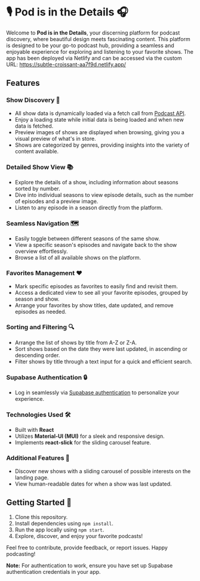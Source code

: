 # 🎙 Pod is in the Details 🎧

Welcome to **Pod is in the Details**, your discerning platform for podcast discovery, where beautiful design meets fascinating content. This platform is designed to be your go-to podcast hub, providing a seamless and enjoyable experience for exploring and listening to your favorite shows. The app has been deployed via Netlify and can be accessed via the custom URL: https://subtle-croissant-aa7f9d.netlify.app/

## Features

### Show Discovery 🚀

- All show data is dynamically loaded via a fetch call from [Podcast API](https://podcast-api.netlify.app/shows).
- Enjoy a loading state while initial data is being loaded and when new data is fetched.
- Preview images of shows are displayed when browsing, giving you a visual preview of what's in store.
- Shows are categorized by genres, providing insights into the variety of content available.

### Detailed Show View 📚

- Explore the details of a show, including information about seasons sorted by number.
- Dive into individual seasons to view episode details, such as the number of episodes and a preview image.
- Listen to any episode in a season directly from the platform.

### Seamless Navigation 🗺️

- Easily toggle between different seasons of the same show.
- View a specific season's episodes and navigate back to the show overview effortlessly.
- Browse a list of all available shows on the platform.

### Favorites Management ❤️

- Mark specific episodes as favorites to easily find and revisit them.
- Access a dedicated view to see all your favorite episodes, grouped by season and show.
- Arrange your favorites by show titles, date updated, and remove episodes as needed.

### Sorting and Filtering 🔍

- Arrange the list of shows by title from A-Z or Z-A.
- Sort shows based on the date they were last updated, in ascending or descending order.
- Filter shows by title through a text input for a quick and efficient search.

### Supabase Authentication 🔒

- Log in seamlessly via [Supabase authentication](https://app.supabase.com) to personalize your experience.

### Technologies Used 🛠️

- Built with **React**
- Utilizes **Material-UI (MUI)** for a sleek and responsive design.
- Implements **react-slick** for the sliding carousel feature.

### Additional Features 🌟

- Discover new shows with a sliding carousel of possible interests on the landing page.
- View human-readable dates for when a show was last updated.

## Getting Started 🚀

1. Clone this repository.
2. Install dependencies using `npm install`.
3. Run the app locally using `npm start`.
4. Explore, discover, and enjoy your favorite podcasts!

Feel free to contribute, provide feedback, or report issues. Happy podcasting!

**Note:** For authentication to work, ensure you have set up Supabase authentication credentials in your app.